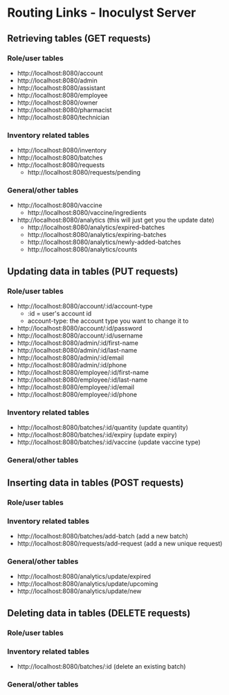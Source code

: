 # Routing Links - Inoculyst Server

## Retrieving tables (GET requests)
### Role/user tables
- http://localhost:8080/account
- http://localhost:8080/admin
- http://localhost:8080/assistant
- http://localhost:8080/employee
- http://localhost:8080/owner
- http://localhost:8080/pharmacist
- http://localhost:8080/technician

### Inventory related tables
- http://localhost:8080/inventory
- http://localhost:8080/batches
- http://localhost:8080/requests
  - http://localhost:8080/requests/pending


### General/other tables
- http://localhost:8080/vaccine
  - http://localhost:8080/vaccine/ingredients
- http://localhost:8080/analytics (this will just get you the update date)
  - http://localhost:8080/analytics/expired-batches
  - http://localhost:8080/analytics/expiring-batches
  - http://localhost:8080/analytics/newly-added-batches
  - http://localhost:8080/analytics/counts

## Updating data in tables (PUT requests)
### Role/user tables
- http://localhost:8080/account/:id/account-type
  - :id = user's account id
  - account-type: the account type you want to change it to
- http://localhost:8080/account/:id/password
- http://localhost:8080/account/:id/username
- http://localhost:8080/admin/:id/first-name
- http://localhost:8080/admin/:id/last-name
- http://localhost:8080/admin/:id/email
- http://localhost:8080/admin/:id/phone
- http://localhost:8080/employee/:id/first-name
- http://localhost:8080/employee/:id/last-name
- http://localhost:8080/employee/:id/email
- http://localhost:8080/employee/:id/phone

### Inventory related tables
- http://localhost:8080/batches/:id/quantity (update quantity)
- http://localhost:8080/batches/:id/expiry (update expiry)
- http://localhost:8080/batches/:id/vaccine (update vaccine type)

### General/other tables


## Inserting data in tables (POST requests)
### Role/user tables

### Inventory related tables
- http://localhost:8080/batches/add-batch (add a new batch)
- http://localhost:8080/requests/add-request (add a new unique request)

### General/other tables
- http://localhost:8080/analytics/update/expired
- http://localhost:8080/analytics/update/upcoming
- http://localhost:8080/analytics/update/new


## Deleting data in tables (DELETE requests)
### Role/user tables

### Inventory related tables
- http://localhost:8080/batches/:id (delete an existing batch)

### General/other tables